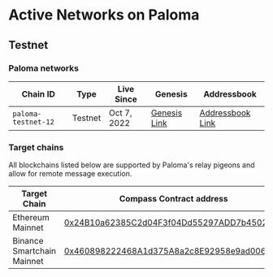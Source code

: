 # Active Networks on Paloma

## Testnet
### Paloma networks 

|Chain ID| Type|Live Since | Genesis|Addressbook|
|-------|------|------|------|------|
| `paloma-testnet-12`| Testnet|Oct 7, 2022 |[Genesis Link](https://raw.githubusercontent.com/palomachain/testnet/master/paloma-testnet-12/genesis.json)| [Addressbook Link](https://raw.githubusercontent.com/palomachain/testnet/master/paloma-testnet-12/addrbook.json)|

### Target chains 

All blockchains listed below are supported by Paloma's relay pigeons and allow for remote message execution.

|Target Chain|Compass Contract address|Status|
|------------|-------------------------|-------|
|Ethereum Mainnet|[0x24B10a62385C2d04F3f04Dd55297ADD7b4502530](https://etherscan.io/address/0x24B10a62385C2d04F3f04Dd55297ADD7b4502530)|Live|
|Binance Smartchain Mainnet|[0x460898222468A1d375A8a2c8E92958e9ad006D7B](https://bscscan.com/address/0x460898222468A1d375A8a2c8E92958e9ad006D7B)|Live|